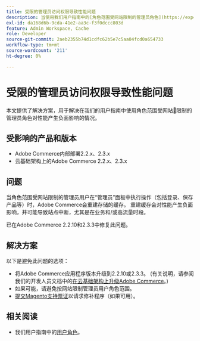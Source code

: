 ```yaml
---
title: 受限的管理员访问权限导致性能问题
description: 当使用我们用户指南中的[角色范围受网站限制的管理员角色](https://experienceleague.adobe.com/en/docs/commerce-admin/systems/user-accounts/permissions-user-roles#step-2assign-resources)对性能产生负面影响时，本文提供了相应的解决方案。
exl-id: da168d6b-9cda-41e2-aa3c-f3f0dccc803d
feature: Admin Workspace, Cache
role: Developer
source-git-commit: 2aeb2355b74d1cdfc62b5e7c5aa04fcd0a654733
workflow-type: tm+mt
source-wordcount: '211'
ht-degree: 0%

---
```


# 受限的管理员访问权限导致性能问题

本文提供了解决方案，用于解决在我们的用户指南中使用角色范围受网站[&#128279;](https://experienceleague.adobe.com/en/docs/commerce-admin/systems/user-accounts/permissions-user-roles#step-2assign-resources)限制的管理员角色对性能产生负面影响的情况。

## 受影响的产品和版本

* Adobe Commerce内部部署2.2.x、2.3.x
* 云基础架构上的Adobe Commerce 2.2.x、2.3.x

## 问题

当角色范围受网站限制的管理员用户在“管理员”面板中执行操作（包括登录、保存产品等）时，Adobe Commerce会重建存储的缓存。 重建缓存会对性能产生负面影响，并可能导致站点中断，尤其是在业务和/或高流量时段。

已在Adobe Commerce 2.2.10和2.3.3中修复此问题。

## 解决方案

以下是避免此问题的选项：

* 将Adobe Commerce应用程序版本升级到2.2.10或2.3.3。 (有关说明，请参阅我们的开发人员文档中的[在云基础架构上升级Adobe Commerce](https://experienceleague.adobe.com/en/docs/commerce-cloud-service/user-guide/develop/upgrade/commerce-version)。)
* 如果可能，请避免按网站限制管理员用户角色范围。
* [提交Magento支持票证](/help/help-center-guide/help-center/magento-help-center-user-guide.md#submit-ticket)以请求修补程序（如果可用）。

## 相关阅读

* 我们用户指南中的[用户角色](https://experienceleague.adobe.com/en/docs/commerce-admin/systems/user-accounts/permissions-user-roles)。
